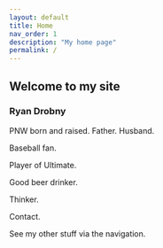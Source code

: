 ```yaml
---
layout: default
title: Home
nav_order: 1
description: "My home page"
permalink: /
---
```


## Welcome to my site

### Ryan Drobny

PNW born and raised. Father. Husband. 


Baseball fan. 


Player of Ultimate. 


Good beer drinker. 


Thinker.

Contact.  
  
  
  
See my other stuff via the navigation. 
